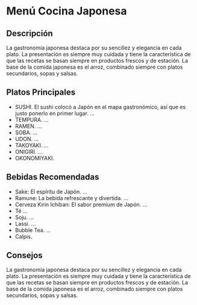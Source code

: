 # Menú Cocina Japonesa

## Descripción​
La gastronomía japonesa destaca por su sencillez y elegancia en cada plato. La presentación es siempre muy cuidada y tiene la característica de que las recetas se basan siempre en productos frescos y de estación. La base de la comida japonesa es el arroz, combinado siempre con platos secundarios, sopas y salsas.

## Platos Principales
- SUSHI. El sushi colocó a Japón en el mapa gastronómico, así que es justo ponerlo en primer lugar. ...
- TEMPURA. ...
- RAMEN. ...
- SOBA. ...
- UDON. ...
- TAKOYAKI. ...
- ONIGIRI. ...
- OKONOMIYAKI.

## Bebidas Recomendadas
- Sake: El espíritu de Japón. ...
- Ramune: La bebida refrescante y divertida. ...
- Cerveza Kirin Ichiban: El sabor premium de Japón. ...
- Té ...
- Soju. ...
- Lassi. ...
- Bubble Tea. ...
- Calpis.

## Consejos
La gastronomía japonesa destaca por su sencillez y elegancia en cada plato. La presentación es siempre muy cuidada y tiene la característica de que las recetas se basan siempre en productos frescos y de estación. La base de la comida japonesa es el arroz, combinado siempre con platos secundarios, sopas y salsas.